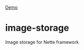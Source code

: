 [Demo](http://ublaboo.paveljanda.com/image-storage)

# image-storage
Image storage for Nette framework
